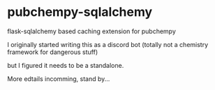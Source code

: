 # pubchempy-sqlalchemy
flask-sqlalchemy based  caching extension for pubchempy

I originally started writing this as a discord bot (totally not a chemistry framework for dangerous stuff)

but I figured it needs to be a standalone.

More edtails incomming, stand by...
